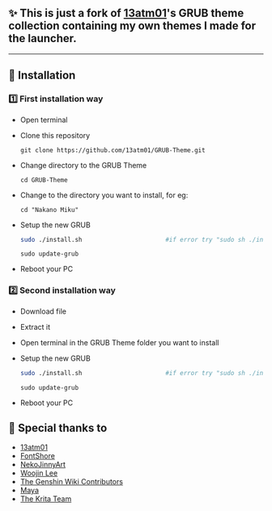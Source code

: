 <p align="center">

## :sparkles: This is just a fork of [13atm01](https://github.com/13atm01/)'s GRUB theme collection containing my own themes I made for the launcher.

---

## :wrench: Installation
### :one: <b>First installation way</b>

- Open terminal

- Clone this repository

    ```
    git clone https://github.com/13atm01/GRUB-Theme.git
    ```

- Change directory to the GRUB Theme

    ```
    cd GRUB-Theme
    ```

 - Change to the directory you want to install, for eg:

    ```
    cd "Nakano Miku"
    ```
 - Setup the new GRUB

    ```sh
    sudo ./install.sh                       #if error try "sudo sh ./install.sh"
    ```
    ```
    sudo update-grub
    ```
 - Reboot your PC

### :two: <b>Second installation way</b>

- Download file 
- Extract it
- Open terminal in the GRUB Theme folder you want to install
- Setup the new GRUB

    ```sh
    sudo ./install.sh                       #if error try "sudo sh ./install.sh"
    ```
    ```
    sudo update-grub
    ```
- Reboot your PC

## :gift_heart: Special thanks to

- [13atm01](https://github.com/13atm01/)
- [FontShore](https://www.fontshore.com/genshin-impact-font/)
- [NekoJinnyArt](https://twitter.com/NekoJinnyArt/status/1598587962668843009)
- [Woojin Lee](https://risingview.artstation.com/projects/Nxk89g)
- [The Genshin Wiki Contributors](https://genshin-impact.fandom.com/wiki/Venti/Media)
- [Maya](https://twitter.com/Mayaaa_O1?t=AQ3FUdkuefujv-fTJ1wJ-g)
- [The Krita Team](https://krita.org/en/)